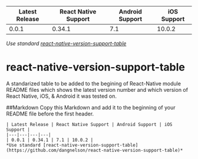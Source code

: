 | Latest Release | React Native Support | Android Support | iOS Support |
|---|---|---|---|
| 0.0.1 | 0.34.1 | 7.1 | 10.0.2 |
*Use standard [react-native-version-support-table](https://github.com/dangnelson/react-native-version-support-table)*


# react-native-version-support-table
A standarized table to be added to the begining of React-Native module README files which shows the latest version number and which version of React Native, iOS, & Android it was tested on.

##Markdown
Copy this Markdown and add it to the beginning of your README file before the first header.
```
| Latest Release | React Native Support | Android Support | iOS Support |
|---|---|---|---|
| 0.0.1 | 0.34.1 | 7.1 | 10.0.2 |
*Use standard [react-native-version-support-table](https://github.com/dangnelson/react-native-version-support-table)*
```
